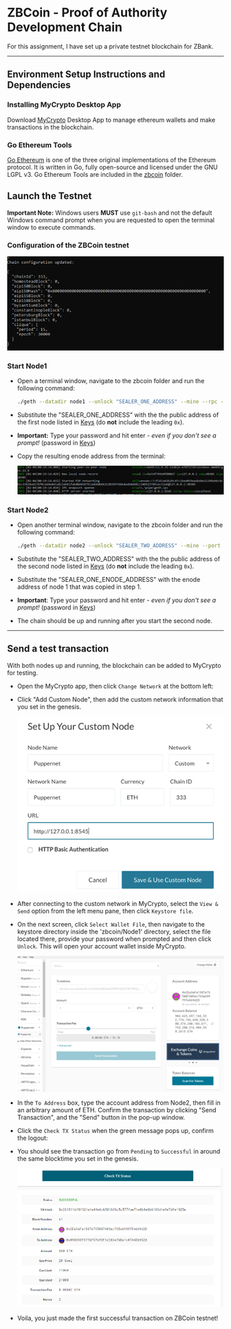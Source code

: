 # ZBCoin - Proof of Authority Development Chain

For this assignment, I have set up a private testnet blockchain for ZBank.

---

## Environment Setup Instructions and Dependencies

### Installing MyCrypto Desktop App

Download [MyCrypto](https://www.mycrypto.com/) Desktop App to manage ethereum wallets and make transactions in the blockchain.

### Go Ethereum Tools

[Go Ethereum](https://geth.ethereum.org/) is one of the three original implementations of the Ethereum protocol. It is written in Go, fully open-source and licensed under the GNU LGPL v3. Go Ethereum Tools are included in the [zbcoin](zbcoin) folder.

## Launch the Testnet

**Important Note:** Windows users **MUST** use `git-bash` and not the default Windows command prompt when you are requested to open the terminal window to execute commands.

### Configuration of the ZBCoin testnet

   ![testnet_config](Screenshots/zbcoin_config.PNG)

### Start Node1 

* Open a terminal window, navigate to the zbcoin folder and run the following command: 

   ```bash 
   ./geth --datadir node1 --unlock "SEALER_ONE_ADDRESS" --mine --rpc --allow-insecure-unlock
   ```

* Substitute the "SEALER_ONE_ADDRESS" with the the public address of the first node listed in [Keys](zbcoin/Keys.txt) (do **not** include the leading `0x`). 

* **Important:** Type your password and hit enter - _even if you don't see a prompt!_ (password in [Keys](zbcoin/Keys.txt))

* Copy the resulting enode address from the terminal:

   ![enode](Screenshots/enode.PNG)

### Start Node2

* Open another terminal window, navigate to the zbcoin folder and run the following command: 

   ```bash     
   ./geth --datadir node2 --unlock "SEALER_TWO_ADDRESS" --mine --port 30304 --bootnodes "enode://SEALER_ONE_ENODE_ADDRESS@127.0.0.1:30303" --ipcdisable --allow-insecure-unlock
   ```

* Substitute the "SEALER_TWO_ADDRESS" with the the public address of the second node listed in [Keys](zbcoin/Keys.txt) (do **not** include the leading `0x`).

* Substitute the "SEALER_ONE_ENODE_ADDRESS" with the enode address of node 1 that was copied in step 1.  

* **Important**: Type your password and hit enter - _even if you don't see a prompt!_ (password in [Keys](zbcoin/Keys.txt))

* The chain should be up and running after you start the second node.

---

## Send a test transaction

With both nodes up and running, the blockchain can be added to MyCrypto for testing.

* Open the MyCrypto app, then click `Change Network` at the bottom left:

* Click "Add Custom Node", then add the custom network information that you set in the genesis.

   ![custom network](Screenshots/custom-network.png)

* After connecting to the custom network in MyCrypto, select the `View & Send` option from the left menu pane, then click `Keystore file`.

* On the next screen, click `Select Wallet File`, then navigate to the keystore directory inside the 'zbcoin/Node1' directory, select the file located there, provide your password when prompted and then click `Unlock`. This will open your account wallet inside MyCrypto. 
   
   ![keystore_unlock](Screenshots/balance.PNG)

* In the `To Address` box, type the account address from Node2, then fill in an arbitrary amount of ETH. Confirm the transaction by clicking "Send Transaction", and the "Send" button in the pop-up window.  

* Click the `Check TX Status` when the green message pops up, confirm the logout:

* You should see the transaction go from `Pending` to `Successful` in around the same blocktime you set in the genesis.

   ![transaction-success](Screenshots/tx_success.PNG)

* Voila, you just made the first successful transaction on ZBCoin testnet!